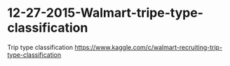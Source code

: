 # 12-27-2015-Walmart-tripe-type-classification 
Trip type classification 
https://www.kaggle.com/c/walmart-recruiting-trip-type-classification 
